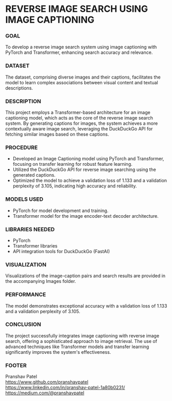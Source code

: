 # REVERSE IMAGE SEARCH USING IMAGE CAPTIONING

### GOAL

To develop a reverse image search system using image captioning with PyTorch and Transformer, enhancing search accuracy and relevance.

### DATASET

The dataset, comprising diverse images and their captions, facilitates the model to learn complex associations between visual content and textual descriptions.

### DESCRIPTION

This project employs a Transformer-based architecture for an image captioning model, which acts as the core of the reverse image search system. By generating captions for images, the system achieves a more contextually aware image search, leveraging the DuckDuckGo API for fetching similar images based on these captions.

### PROCEDURE

- Developed an Image Captioning model using PyTorch and Transformer, focusing on transfer learning for robust feature learning.
- Utilized the DuckDuckGo API for reverse image searching using the generated captions.
- Optimized the model to achieve a validation loss of 1.133 and a validation perplexity of 3.105, indicating high accuracy and reliability.

### MODELS USED

- PyTorch for model development and training.
- Transformer model for the image encoder-text decoder architecture.

### LIBRARIES NEEDED

- PyTorch
- Transformer libraries
- API integration tools for DuckDuckGo (FastAI)

### VISUALIZATION

Visualizations of the image-caption pairs and search results are provided in the accompanying Images folder.

### PERFORMANCE

The model demonstrates exceptional accuracy with a validation loss of 1.133 and a validation perplexity of 3.105.

### CONCLUSION

The project successfully integrates image captioning with reverse image search, offering a sophisticated approach to image retrieval. The use of advanced techniques like Transformer models and transfer learning significantly improves the system's effectiveness.

### FOOTER

Pranshav Patel <br>
https://www.github.com/pranshavpatel  <br>
https://www.linkedin.com/in/pranshav-patel-1a80b0231/ <br>
https://medium.com/@pranshavpatel

